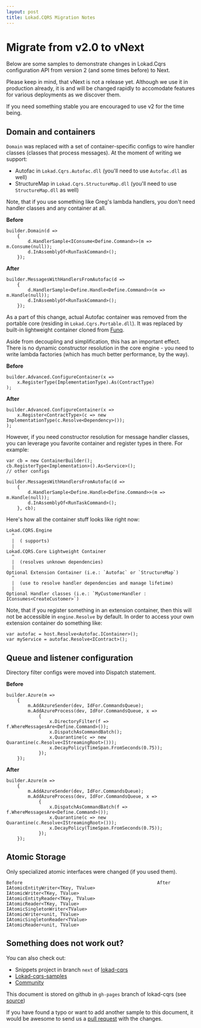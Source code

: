 ```yaml
---
layout: post
title: Lokad.CQRS Migration Notes
---
```


Migrate from v2.0 to vNext
=========================

Below are some samples to demonstrate changes in Lokad.Cqrs configuration API from version 2 
(and some times before) to Next.

Please keep in mind, that vNext is not a release yet. Although we use it in production already,
it is and will be changed rapidly to accomodate features for various deployments as we discover them.

If you need something stable you are encouraged to use v2 for the time being.

Domain and containers
---------------------

`Domain` was replaced with a set of container-specific configs to wire handler classes 
(classes that process messages). At the moment of writing we support:

* Autofac in `Lokad.Cqrs.Autofac.dll` (you'll need to use `Autofac.dll` as well)
* StructureMap in `Lokad.Cqrs.StructureMap.dll` (you'll need to use `StructureMap.dll` as well)
  
Note, that if you use something like Greg's lambda handlers, you don't need handler 
classes and any container at all.

**Before**

    builder.Domain(d =>
        {
            d.HandlerSample<IConsume<Define.Command>>(m => m.Consume(null));            
            d.InAssemblyOf<RunTaskCommand>(); 
        });

**After**

    builder.MessagesWithHandlersFromAutofac(d =>
        {
            d.HandlerSample<Define.Handle<Define.Command>>(m => m.Handle(null));            
            d.InAssemblyOf<RunTaskCommand>();
        });
        
As a part of this change, actual Autofac container was removed from the portable core 
(residing in `Lokad.Cqrs.Portable.dll`). It was replaced by built-in lightweight container
cloned from [Funq](http://funq.codeplex.com/).

Aside from decoupling and simplification, this has an important effect. There is no dynamic
constructor resolution in the core engine - you need to write lambda factories (which has much
better performance, by the way).

**Before**

    builder.Advanced.ConfigureContainer(x => 
        x.RegisterType(ImplementationType).As(ContractType)
    );
    
**After**
  
    builder.Advanced.ConfigureContainer(x =>
        x.Register<ContractType>(c => new ImplementationType(c.Resolve<Dependency>());
    );
    
However, if you need constructor resolution for message handler classes, you can leverage
you favorite container and register types in there. For example:

    var cb = new ContainerBuilder();
    cb.RegisterType<Implementation>().As<Service>();
    // other configs

    builder.MessagesWithHandlersFromAutofac(d =>
        {
            d.HandlerSample<Define.Handle<Define.Command>>(m => m.Handle(null));            
            d.InAssemblyOf<RunTaskCommand>();
        }, cb);
        
Here's how all the container stuff looks like right now:

    Lokad.CQRS.Engine
      ^
      |  ( supports)
      |    
    Lokad.CQRS.Core Lightweight Container
      ^
      |  (resolves unknown dependencies)
      |    
    Optional Extension Container (i.e.: `Autofac` or `StructureMap`)
      ^
      |  (use to resolve handler dependencies and manage lifetime)
      |
    Optional Handler classes (i.e.: `MyCustomerHandler : IConsumes<CreateCustomer>`)

Note, that if you register something in an extension container, then this will
not be accessible in `engine.Resolve` by default. In order to access your own
extension container do something like:

    var autofac = host.Resolve<Autofac.IContainer>();
    var myService = autofac.Resolve<IContract>();

Queue and listener configuration
--------------------------------

Directory filter configs were moved into Dispatch statement.

**Before**

    builder.Azure(m =>
        {
            m.AddAzureSender(dev, IdFor.CommandsQueue);
            m.AddAzureProcess(dev, IdFor.CommandsQueue, x =>
                {
                    x.DirectoryFilter(f => f.WhereMessagesAre<Define.Command>());
                    x.DispatchAsCommandBatch();
                    x.Quarantine(c => new Quarantine(c.Resolve<IStreamingRoot>()));
                    x.DecayPolicy(TimeSpan.FromSeconds(0.75));
                });
        });

**After**

    builder.Azure(m =>
        {
            m.AddAzureSender(dev, IdFor.CommandsQueue);
            m.AddAzureProcess(dev, IdFor.CommandsQueue, x =>
                {
                    x.DispatchAsCommandBatch(f => f.WhereMessagesAre<Define.Command>());
                    x.Quarantine(c => new Quarantine(c.Resolve<IStreamingRoot>()));
                    x.DecayPolicy(TimeSpan.FromSeconds(0.75));
                });
        });
        
Atomic Storage
--------------

Only specialized atomic interfaces were changed (if you used them).


    Before                                                  After
    IAtomicEntityWriter<TKey, TValue>                       IAtomicWriter<TKey, TValue>
    IAtomicEntityReader<TKey, TValue>                       IAtomicReader<TKey, TValue>
    IAtomicSingletonWriter<TValue>                          IAtomicWriter<unit, TValue>
    IAtomicSingletonReader<TValue>                          IAtomicReader<unit, TValue>


Something does not work out?
----------------------------

You can also check out:

* Snippets project in branch `next` of [lokad-cqrs](https://github.com/Lokad/lokad-cqrs)
* [Lokad-cqrs-samples](https://github.com/Lokad/lokad-cqrs-samples)
* [Community](http://groups.google.com/group/lokad)

This document is stored on github in `gh-pages` branch of lokad-cqrs (see [source](https://github.com/Lokad/lokad-cqrs/edit/gh-pages/docs/migrate.markdown))

If you have found a typo or want to add another sample to this document, it would be awesome to send us
a [pull request](http://help.github.com/send-pull-requests/) with the changes. 

